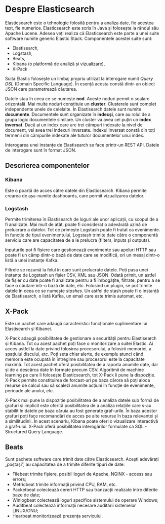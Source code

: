 # Despre Elasticsearch

Elasticsearch este o tehnologie folosită pentru a analiza date, fie acestea text, fie numerice. Elasticsearch este scris în Java și folosește la rândul său Apache Lucene. Adesea veți realiza că Elasticsearch este parte a unei suite software numite generic Elastic Stack. Componentele acestei suite sunt:

- Elastisearch,
- Logstash,
- Beats,
- Kibana (o platformă de analiză și vizualizare),
- X-Pack

Suita Elastic folosește un limbaj propriu utilizat la interogare numit *Query DSL* (Domain Specific Language). În esență acesta constă dintr-un obiect JSON care parametrează căutarea.

Datele stau în ceea ce se numește **nod**. Aceste noduri permit o scalare orizontală. Mai multe noduri constituie un **cluster**. Clusterele sunt complet independente unele de celelalte. În Elastisearch datele sunt numite **documente**. Documentele sunt organizate în **indecși**, care au rolul de a grupa logic documentele similare. Un cluster va avea cel puțin un **index inversat**. Dacă ai un index care are trei câmpuri indexate la nivel de document, vei avea trei indexuri inversate. Indexul inversat constă din toți termenii din câmpurile indexate ale tuturor documentelor unui index.

Interogarea unei instanțe de Elastisearch se face printr-un REST API. Datele de interogare sunt în format JSON.

## Descrierea componentelor

### Kibana

Este o poartă de acces către datele din Elasticsearch. Kibana permite crearea de așa-numite dashboards, care permit vizualizarea datelor.

### Logstash

Permite trimiterea în Elastisearch de loguri ale unor aplicații, cu scopul de a fi analizate. Mai mult de atât, poate fi considerat o adevărată uzină de prelucrare a datelor. Tot ce primește Logstash poate fi tratat ca evenimente. În funcție de tipul evenimentului, Logstash trimite date către o componentă serviciu care are capacitatea de a le prelucra (filters, inputs și outputs).

Inputurile pot fi fișiere care gestionează evenimente sau apeluri HTTP sau poate fi un câmp dintr-o bază de date care se modifică, ori un mesaj dintr-o listă a unei instanțe Kafka.

Filtrele se rezumă la felul în care sunt prelucrate datele. Poți pasa unei instanțe de Logstash un fișier CSV, XML sau JSON. Odată primit, un astfel de fișier cu date poate fi analizate pentru a fi îmbogățite, filtrate, pentru a se face o căutare într-o bază de date, etc. Folosind un plugin, se pot trimite datele în ceea ce se numește *stashes*. Un astfel de stash poate fi o instanță de Elastisearch, o listă Kafka, un email care este trimis automat, etc.

## X-Pack

Este un pachet care adaugă caracteristici funcționale suplimentare lui Elastisearch și Kibanei.

X-Pack adaugă posibilitatea de gestionare a securității pentru Elastisearch și Kibana. Tot cu acest pachet poți face o monitorizare a suitei Elastic. Ai acces astfel la date privind folosirea procesorului, a folosirii memoriei, a spațiului discului, etc. Poți seta chiar alerte, de exemplu atunci când memoria este ocupată în întregime sau procesorul este la capacitate maximă. Tot acest pachet oferă posibilitatea de a raporta anumite date, dar și de a descărca date în formate precum CSV.
Algoritmii de machine learning pe care îi folosește Elasticsearch, tot X-Pack îi pune la dispoziție.
X-Pack permite constituirea de forcast-uri pe baza cărora să poți aloca resurse de calcul sau să scalezi anumite acțiuni în funcție de evenimente, perioade ale anului, etc.

X-Pack mai pune la dispoziție posibilitatea de a analiza datele sub formă de grafuri și implicit este oferită posibilitatea de a analiza relațiile care s-au stabilit în datele pe baza căruia au fost generate graf-urile. În baza acestor grafuri poți face recomandări de acces pe alte resurse în baza relevanței și a similitudinii. În acest scenariu, Kibana poate oferi o vizualizare interactivă a graf-ului.
X-Pack oferă posibilitatea interogărilor formulate ca SQL - Structured Query Language.

## Beats

Sunt pachete software care trimit date către Elasticsearch. Acești adevărați „poștași”, au capacitatea de a trimite diferite tipuri de date:

- Filebeat trimite fișiere, posibil loguri de Apache, NGINX - access sau errors;
- Metricbeat trimite informații privind CPU, RAM, etc.
- Packetbeat colectează cereri HTTP sau tranzacții realizate între diferite baze de date;
- Winlogbeat colectează loguri specifice sistemului de operare Windows;
- Auditbeat colectează informații necesare auditării sistemelor LINUX/GNU;
- Hearbeat monitorizează prezența servicului.
